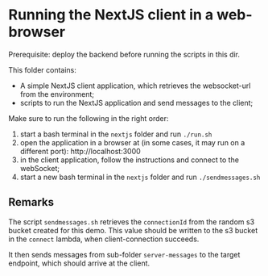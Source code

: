# Running the NextJS client in a web-browser

Prerequisite: deploy the backend before running the scripts in this dir.

This folder contains:

- A simple NextJS client application, which retrieves the websocket-url from the environment;
- scripts to run the NextJS application and send messages to the client;

Make sure to run the following in the right order:

1. start a bash terminal in the `nextjs` folder and run `./run.sh`
2. open the application in a browser at (in some cases, it may run on a different port): http://localhost:3000
3. in the client application, follow the instructions and connect to the webSocket;
4. start a new bash terminal in the `nextjs` folder and run `./sendmessages.sh`

## Remarks

The script `sendmessages.sh` retrieves the `connectionId` from the random s3 bucket created for this demo. This value should be written to the s3 bucket in the `connect` lambda, when client-connection succeeds.

It then sends messages from sub-folder `server-messages` to the target endpoint, which should arrive at the client.
